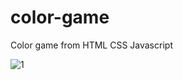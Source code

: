 # color-game

Color game from HTML CSS Javascript

![1](https://cloud.githubusercontent.com/assets/2735255/18389477/5101b0f0-76d0-11e6-91d2-5f96623a10a6.jpg)
